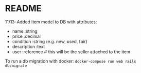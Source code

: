 # README

11/13: Added Item model to DB with attributes:
- name :string
- price :decimal
- condition :string (e.g. new, used, fair)
- description :text
- user :reference # this will be the seller attached to the item

To run a db migration with docker:
`docker-compose run web rails db:migrate`


